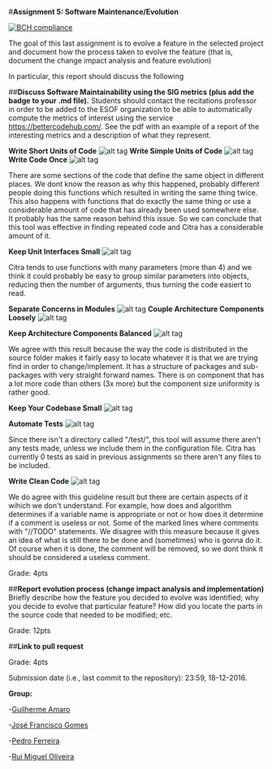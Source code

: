 #**Assignment 5: Software Maintenance/Evolution**

[![BCH compliance](https://bettercodehub.com/edge/badge/ruimoliveira/citra)](https://bettercodehub.com)

The goal of this last assignment is to evolve a feature in the selected project and document how the process taken to evolve the feature (that is, document the change impact analysis and feature evolution)

In particular, this report should discuss the following

##**Discuss Software Maintainability using the SIG metrics (plus add the badge to your .md file).**
Students should contact the recitations professor in order to be added to the ESOF organization to be able to automatically compute the metrics of interest using the service https://bettercodehub.com/. 
See the pdf with an example of a report of the interesting metrics and a description of what they represent. 

**Write Short Units of Code**
![alt tag](http://icecream.me/uploads/2439771fc8bbb7c4ee0e624c6de49379.png)
**Write Simple Units of Code**
![alt tag](http://icecream.me/uploads/dee6c584c04681b7430ce5e2ebfed6af.png)
**Write Code Once**
![alt tag](http://icecream.me/uploads/d6adb4c813d0fb5804b34616c0405c2e.png)

There are some sections of the code that define the same object in different places. We dont know the reason as why this happened, probably different people doing this functions which resulted in writing the same thing twice. This also happens with functions that do exactly the same thing or use a considerable amount of code that has already been used somewhere else. It probably has the same reason behind this issue. So we can conclude that this tool was effective in finding repeated code and Citra has a considerable amount of it.

**Keep Unit Interfaces Small**
![alt tag](http://icecream.me/uploads/d8e1c1837eac716afed48c715fbcf22c.png)

Citra tends to use functions with many parameters (more than 4) and we think it could probably be easy to group similar parameters into objects, reducing then the number of arguments, thus turning the code easiert to read.

**Separate Concerns in Modules**
![alt tag](http://icecream.me/uploads/b638bf71ef433547c98189d286bf70a4.png)
**Couple Architecture Components Loosely**
![alt tag](http://icecream.me/uploads/9cad7ee9cc1f7c48e0588e5be9ed9a93.png)

**Keep Architecture Components Balanced**
![alt tag](http://icecream.me/uploads/6be4a21baf42cbe198e878a61bdd251b.png)

We agree with this result because the way the code is distributed in the source folder makes it fairly easy to locate whatever it is that we are trying find in order to change/implement. It has a structure of packages and sub-packages with very straight forward names. There is on component that has a lot more code than others (3x more) but the component size uniformity is rather good.

**Keep Your Codebase Small**
![alt tag](http://icecream.me/uploads/dcf687344483c3f60981ac2f802d32cf.png)

**Automate Tests**
![alt tag](http://icecream.me/uploads/73f2cc85840f5ade5f5da84688cab1b6.png)

Since there isn't a directory called "/test/", this tool will assume there aren't any tests made, unless we include them in the configuration file. Citra has currently 0 tests as said in previous assignments so there aren't any files to be included.

**Write Clean Code**
![alt tag](http://icecream.me/uploads/89f79fc483a9a9b3c3b1de7fc46d409e.png)

We do agree with this guideline result but there are certain aspects of it wihich we don't understand. For example, how does and algorithm determines if a variable name is appropriate or not or how does it determine if a comment is useless or not. Some of the marked lines where comments with "//TODO" statements. We disagree with this measure because it gives an idea of what is still there to be done and (sometimes) who is gonna do it. Of course when it is done, the comment will be removed, so we dont think it should be considered a useless comment.

Grade: 4pts

##**Report evolution process (change impact analysis and implementation)**
Briefly describe how the feature you decided to evolve was identified; why you decide to evolve that particular feature? How did you locate the parts in the source code that needed to be modified; etc.  

Grade: 12pts

##**Link to pull request**

Grade: 4pts

Submission date (i.e., last commit to the repository): 23:59, 18-12-2016.

**Group:**

 -[Guilherme Amaro](https://github.com/PORShoterxx)

 -[José Francisco Gomes](https://github.com/teresa-Guilherme/)

 -[Pedro Ferreira](https://github.com/pedrof81)

 -[Rui Miguel Oliveira](https://github.com/ruimoliveira)
